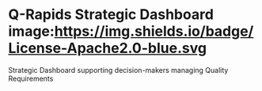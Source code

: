 # Q-Rapids Strategic Dashboard image:https://img.shields.io/badge/License-Apache2.0-blue.svg

Strategic Dashboard supporting decision-makers managing Quality Requirements
